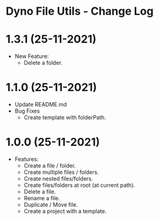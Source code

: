 # Dyno File Utils - Change Log

# 1.3.1 (25-11-2021)

- New Feature:
  - Delete a folder.

# 1.1.0 (25-11-2021)

- Update README.md
- Bug Fixes
  - Create template with folderPath.

# 1.0.0 (25-11-2021)

- Features:
  - Create a file / folder.
  - Create multiple files / folders.
  - Create nested files/folders.
  - Create files/folders at root (at current path).
  - Delete a file.
  - Rename a file.
  - Duplicate / Move file.
  - Create a project with a template.
